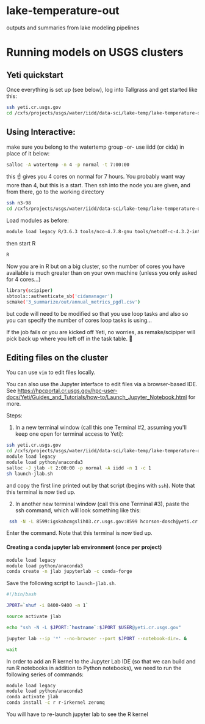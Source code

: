# lake-temperature-out
outputs and summaries from lake modeling pipelines

# Running models on USGS clusters

## Yeti quickstart

Once everything is set up (see below), log into Tallgrass and get started like this:
```sh
ssh yeti.cr.usgs.gov
cd /cxfs/projects/usgs/water/iidd/data-sci/lake-temp/lake-temperature-out
```

## Using Interactive:
make sure you belong to the watertemp group -or- use iidd (or cida) in place of it below:

```sh
salloc -A watertemp -n 4 -p normal -t 7:00:00
```
this ☝️ gives you 4 cores on normal for 7 hours. You probably want way more than 4, but this is a start.
Then ssh into the node you are given, and from there, go to the working directory
```sh
ssh n3-98
cd /cxfs/projects/usgs/water/iidd/data-sci/lake-temp/lake-temperature-out
```
Load modules as before:
```sh
module load legacy R/3.6.3 tools/nco-4.7.8-gnu tools/netcdf-c-4.3.2-intel
```
then start R
```sh
R
```
Now you are in R but on a big cluster, so the number of cores you have available is much greater than on your own machine (unless you only asked for 4 cores...)
```sh
library(scipiper)
sbtools::authenticate_sb('cidamanager')
scmake('3_summarize/out/annual_metrics_pgdl.csv')
```
but code will need to be modified so that you use loop tasks and also so you can specify the number of cores loop tasks is using...

If the job fails or you are kicked off Yeti, no worries, as remake/scipiper will pick back up where you left off in the task table. 🎉


## Editing files on the cluster

You can use `vim` to edit files locally.

You can also use the Jupyter interface to edit files via a browser-based IDE. See https://hpcportal.cr.usgs.gov/hpc-user-docs/Yeti/Guides_and_Tutorials/how-to/Launch_Jupyter_Notebook.html for more.

Steps:

1. In a new terminal window (call this one Terminal #2, assuming you'll keep one open for terminal access to Yeti):
```sh
ssh yeti.cr.usgs.gov
cd /cxfs/projects/usgs/water/iidd/data-sci/lake-temp/lake-temperature-out
module load legacy
module load python/anaconda3
salloc -J jlab -t 2:00:00 -p normal -A iidd -n 1 -c 1
sh launch-jlab.sh
```
and copy the first line printed out by that script (begins with `ssh`). Note that this terminal is now tied up.

2. In another new terminal window (call this one Terminal #3), paste the ssh command, which will look something like this:
```sh
 ssh -N -L 8599:igskahcmgslih03.cr.usgs.gov:8599 hcorson-dosch@yeti.cr.usgs.gov
```
Enter the command. Note that this terminal is now tied up.


#### Creating a conda jupyter lab environment (once per project)
```sh
module load legacy
module load python/anaconda3
conda create -n jlab jupyterlab -c conda-forge
```
Save the following script to `launch-jlab.sh`.

```sh
#!/bin/bash

JPORT=`shuf -i 8400-9400 -n 1` 

source activate jlab

echo "ssh -N -L $JPORT:`hostname`:$JPORT $USER@yeti.cr.usgs.gov"

jupyter lab --ip '*' --no-browser --port $JPORT --notebook-dir=. &

wait
```

In order to add an R kernel to the Jupyter Lab IDE (so that we can build and run R notebooks in addition to Python notebooks), we need to run the following series of commands:
```sh
module load legacy
module load python/anaconda3
conda activate jlab
conda install -c r r-irkernel zeromq
```
You will have to re-launch jupyter lab to see the R kernel
